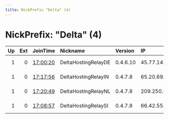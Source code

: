 ```yaml
---
title: NickPrefix "Delta" (4)
---
```


# NickPrefix: "Delta" (4)

|   Up |   Ext | JoinTime                                                                                              | Nickname            | Version   | IP            | AS        | CC   |   ORp |   Dirp | OS    | Contact                             |   eFamMembers |
|-----:|------:|:------------------------------------------------------------------------------------------------------|:--------------------|:----------|:--------------|:----------|:-----|------:|-------:|:------|:------------------------------------|--------------:|
|    1 |     0 | [17:00:20](https://nusenu.github.io/OrNetStats/w/relay/E25FF83CB2A932BD44CDCE911AFD9BCEAFB093E5.html) | DeltaHostingRelayDE | 0.4.6.10  | 45.77.142.129 | AS-CHOOPA | us   |  9001 |      0 | Linux | DeltaHosting donate.deltahosting@gm |             1 |
|    1 |     0 | [17:17:56](https://nusenu.github.io/OrNetStats/w/relay/D12CF5A9174CE8BA5B5D2459F93CC980FAFB0CF4.html) | DeltaHostingRelayIN | 0.4.7.8   | 65.20.69.100  | AS-CHOOPA | us   |  9001 |      0 | Linux | DeltaHosting donate.deltahosting@gm |             1 |
|    1 |     0 | [17:20:49](https://nusenu.github.io/OrNetStats/w/relay/2E1A8DEBE661B5D09AE0D5F473EED3168DF84A83.html) | DeltaHostingRelayNL | 0.4.7.8   | 209.250.255.5 | AS-CHOOPA | nl   |  9001 |      0 | Linux | DeltaHosting donate.deltahosting@gm |             1 |
|    1 |     0 | [17:08:57](https://nusenu.github.io/OrNetStats/w/relay/986D0013EE63DE91FACAC72002D6CD486FF92015.html) | DeltaHostingRelaySI | 0.4.7.8   | 66.42.55.104  | AS-CHOOPA | sg   |  9001 |      0 | Linux | None                                |             1 |
